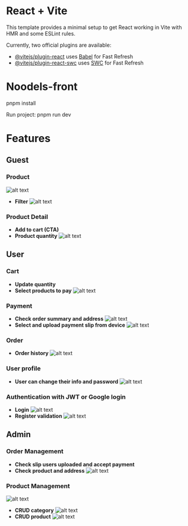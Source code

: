 # React + Vite

This template provides a minimal setup to get React working in Vite with HMR and some ESLint rules.

Currently, two official plugins are available:

- [@vitejs/plugin-react](https://github.com/vitejs/vite-plugin-react/blob/main/packages/plugin-react/README.md) uses [Babel](https://babeljs.io/) for Fast Refresh
- [@vitejs/plugin-react-swc](https://github.com/vitejs/vite-plugin-react-swc) uses [SWC](https://swc.rs/) for Fast Refresh
# Noodels-front
pnpm install

Run project: pnpm run dev

# Features

## Guest

### Product
![alt text](/src/assets/previews/noodels_product.png)
- **Filter** 
![alt text](/src/assets/previews/noodels_filter.png)

### Product Detail
- **Add to cart (CTA)** 
- **Product quantity** 
![alt text](/src/assets/previews/noodels_addproduct.png)


## User

### Cart
- **Update quantity** 
- **Select products to pay** 
![alt text](/src/assets/previews/noodels_cart.png)

### Payment
- **Check order summary and address** 
![alt text](/src/assets/previews/noodels_payment.png)
- **Select and upload payment slip from device** 
![alt text](/src/assets/previews/noodels_pay.png)

### Order
- **Order history** 
![alt text](/src/assets/previews/noodels_order.png)

### User profile
- **User can change their info and password** 
![alt text](/src/assets/previews/noodels_userprofile.png)

### Authentication with JWT or Google login
- **Login** 
![alt text](/src/assets/previews/noodels_login.png)
- **Register validation** 
![alt text](/src/assets/previews/noodels_register.png)


## Admin

### Order Management
- **Check slip users uploaded and accept payment** 
- **Check product and address** 
![alt text](/src/assets/previews/noodels_admin.png)


### Product Management
![alt text](/src/assets/previews/noodels_manage.png)
- **CRUD category** 
![alt text](/src/assets/previews/noodels_category.png)
- **CRUD product** 
![alt text](/src/assets/previews/noodels_update.png)
